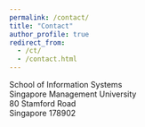 ```yaml
---
permalink: /contact/
title: "Contact"
author_profile: true
redirect_from: 
  - /ct/
  - /contact.html
---
```


School of Information Systems<br />
Singapore Management University<br />
80 Stamford Road<br />
Singapore 178902
